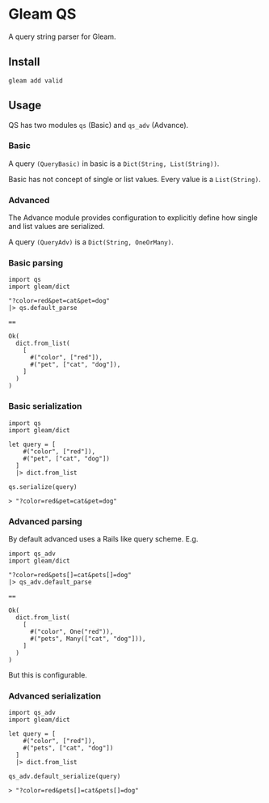 # Gleam QS

A query string parser for Gleam.

## Install

```
gleam add valid
```

## Usage

QS has two modules `qs` (Basic) and `qs_adv` (Advance).

### Basic

A query `(QueryBasic)` in basic is a `Dict(String, List(String))`.

Basic has not concept of single or list values. Every value is a `List(String)`.

### Advanced

The Advance module provides configuration to explicitly define how single and list values are serialized.

A query `(QueryAdv)` is a `Dict(String, OneOrMany)`.

### Basic parsing

```gleam
import qs
import gleam/dict

"?color=red&pet=cat&pet=dog"
|> qs.default_parse

==

Ok(
  dict.from_list(
    [
      #("color", ["red"]),
      #("pet", ["cat", "dog"]),
    ]
  )
)
```

### Basic serialization

```gleam
import qs
import gleam/dict

let query = [
    #("color", ["red"]),
    #("pet", ["cat", "dog"])
  ]
  |> dict.from_list

qs.serialize(query)

> "?color=red&pet=cat&pet=dog"
```

### Advanced parsing

By default advanced uses a Rails like query scheme. E.g.

```gleam
import qs_adv
import gleam/dict

"?color=red&pets[]=cat&pets[]=dog"
|> qs_adv.default_parse

==

Ok(
  dict.from_list(
    [
      #("color", One("red")),
      #("pets", Many(["cat", "dog"])),
    ]
  )
)
```

But this is configurable.

### Advanced serialization

```gleam
import qs_adv
import gleam/dict

let query = [
    #("color", ["red"]),
    #("pets", ["cat", "dog"])
  ]
  |> dict.from_list

qs_adv.default_serialize(query)

> "?color=red&pets[]=cat&pets[]=dog"
```
